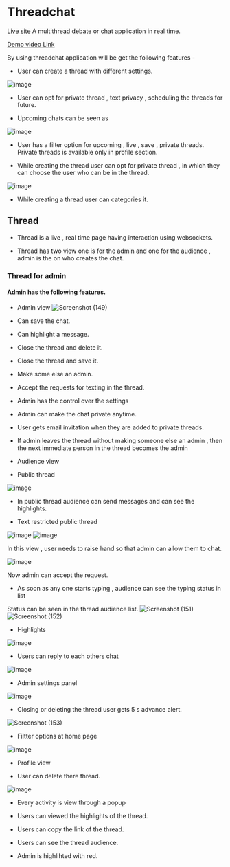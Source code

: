 # Threadchat
[Live site](https://thread-chat.vercel.app/)
A multithread debate or chat application in real time.

[Demo video Link](https://vimeo.com/544331666)

By using threadchat application will be get the following features -


* User can create a thread with different settings.

![image](https://user-images.githubusercontent.com/33376200/116825612-a8865580-abad-11eb-9659-b255bfda2910.png)

* User can opt for private thread , text privacy , scheduling the threads for future.

* Upcoming chats can be seen as 

![image](https://user-images.githubusercontent.com/33376200/116825711-02871b00-abae-11eb-9410-8794c7e89f87.png)

* User has a filter option for upcoming , live , save , private threads. Private threads is available only in profile section.

* While creating the thread user can opt for private thread , in which they can choose the user who can be in the thread.

![image](https://user-images.githubusercontent.com/33376200/116825787-614c9480-abae-11eb-9b6f-9c97229083aa.png)

* While creating a thread user can categories it.

## Thread

* Thread is a live , real time page having interaction using websockets.


* Thread has two view one is for the admin and one for the audience , admin is the on who creates the chat.

### Thread for admin

#### Admin has the following features.

* Admin view
![Screenshot (149)](https://user-images.githubusercontent.com/33376200/116825907-04051300-abaf-11eb-9dc9-07b7affd5131.png)

* Can save the chat.
* Can highlight a message.
* Close the thread and delete it.
* Close the thread and save it.
* Make some else an admin.
* Accept the requests for texting in the thread.
* Admin has the control over the settings
* Admin can make the chat private anytime.

* User gets email invitation when they are added to private threads.

* If admin leaves the thread without making someone else an admin , then the next immediate person in the thread becomes the admin
* Audience view 
 
* Public thread

![image](https://user-images.githubusercontent.com/33376200/116826416-7aa31000-abb1-11eb-881f-38fac2aa6452.png)


* In public thread audience can send messages and can see the highlights.

* Text restricted public thread

![image](https://user-images.githubusercontent.com/33376200/116826109-0b78ec00-abb0-11eb-9043-900d9e03c31c.png)
![image](https://user-images.githubusercontent.com/33376200/116826133-2186ac80-abb0-11eb-8ca9-84a9c0b7e395.png)

In this view , user needs to raise hand so that admin can allow them to chat.

![image](https://user-images.githubusercontent.com/33376200/116826158-42e79880-abb0-11eb-9250-4849eb8c0a0c.png)

Now admin can accept the request.

* As soon as any one starts typing , audience can see the typing status in list

Status can be seen in the thread audience list.
![Screenshot (151)](https://user-images.githubusercontent.com/33376200/116826223-92c65f80-abb0-11eb-8477-a374347bde05.png)
![Screenshot (152)](https://user-images.githubusercontent.com/33376200/116826226-9528b980-abb0-11eb-8d14-bc5d2f1db309.png)

* Highlights 

![image](https://user-images.githubusercontent.com/33376200/116826269-cdc89300-abb0-11eb-8371-afe9c3a87265.png)

* Users can reply to each others chat

![image](https://user-images.githubusercontent.com/33376200/116826306-fe103180-abb0-11eb-9166-cdd0610a8f84.png)

* Admin settings panel

![image](https://user-images.githubusercontent.com/33376200/116826324-12542e80-abb1-11eb-96d8-152fbf26d90d.png)

* Closing or deleting the thread user gets 5 s advance alert.

![Screenshot (153)](https://user-images.githubusercontent.com/33376200/116826345-2ac44900-abb1-11eb-8c7a-520d68a30314.png)

* Filtter options at home page

![image](https://user-images.githubusercontent.com/33376200/116826433-94dcee00-abb1-11eb-8235-dbc04c298c25.png)

* Profile view

* User can delete there thread.

![image](https://user-images.githubusercontent.com/33376200/116826454-b047f900-abb1-11eb-8c2e-4a9c617459aa.png)

* Every activity is view through a popup

* Users can viewed the highlights of the thread.

* Users can copy the link of the thread.

* Users can see the thread audience.

* Admin is highlihted with red.
